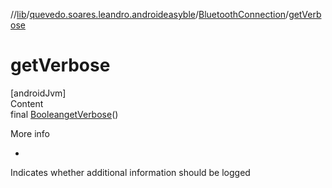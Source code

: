 //[lib](../../index.md)/[quevedo.soares.leandro.androideasyble](../index.md)/[BluetoothConnection](index.md)/[getVerbose](get-verbose.md)



# getVerbose  
[androidJvm]  
Content  
final [Boolean](https://docs.oracle.com/javase/8/docs/api/java/lang/Boolean.html)[getVerbose](get-verbose.md)()  
  
More info  
<ul><li></li></ul>

Indicates whether additional information should be logged

  



